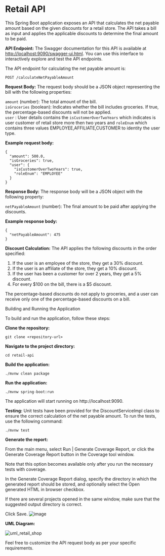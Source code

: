 # Retail API

This Spring Boot application exposes an API that calculates the net payable amount based on the given discounts for a retail store. The API takes a bill as input and applies the applicable discounts to determine the final amount to be paid.

**API Endpoint:**
The Swagger documentation for this API is available at [http://localhost:9090/swagger-ui.html](http://localhost:9090/swagger-ui.html). You can use this interface to interactively explore and test the API endpoints.

The API endpoint for calculating the net payable amount is:

```
POST /calculateNetPayableAmount
```

**Request Body:**
The request body should be a JSON object representing the bill with the following properties:

`amount` (number): The total amount of the bill.\
`isGroceries` (boolean): Indicates whether the bill includes groceries. If true, the percentage-based discounts will not be applied.\
`user` : User details contains the `isCustomerOverTwoYears` which indicates is user customer of retail store more then two years  and `roleEnum` which contains three values EMPLOYEE,AFFILIATE,CUSTOMER to identity the user type.

**Example request body:**
```
{
  "amount": 500.0,
  "isGroceries": true,
  "user": {
    "isCustomerOverTwoYears": true,
    "roleEnum": "EMPLOYEE"
  }
}
```

**Response Body:**
The response body will be a JSON object with the following property:

`netPayableAmount` (number): The final amount to be paid after applying the discounts.

**Example response body:**
```
{
  "netPayableAmount": 475
}
```
**Discount Calculation:**
The API applies the following discounts in the order specified:

 1. If the user is an employee of the store, they get a 30% discount.
 2. If the user is an affiliate of the store, they get a 10% discount.
 3. If the user has been a customer for over 2 years, they get a 5% discount.
 4. For every $100 on the bill, there is a $5 discount.

The percentage-based discounts do not apply to groceries, and a user can receive only one of the percentage-based discounts on a bill.

Building and Running the Application

To build and run the application, follow these steps:

**Clone the repository:**
```
git clone <repository-url>
```

**Navigate to the project directory:**
```
cd retail-api
```

**Build the application:**
```
./mvnw clean package
```

**Run the application:**
```
./mvnw spring-boot:run
```

The application will start running on http://localhost:9090.

**Testing:**
Unit tests have been provided for the DiscountServiceImpl class to ensure the correct calculation of the net payable amount. To run the tests, use the following command:

```
./mvnw test
```
**Generate the report:**

From the main menu, select Run | Generate Coverage Report, or click the Generate Coverage Report button in the Coverage tool window.

Note that this option becomes available only after you run the necessary tests with coverage.

In the Generate Coverage Report dialog, specify the directory in which the generated report should be stored, and optionally select the Open generated HTML in browser checkbox.

If there are several projects opened in the same window, make sure that the suggested output directory is correct.

Click Save.
![image](https://github.com/ankit-7span/retail-store/assets/115085627/e0d89646-e0c0-4269-8dfe-3ff31589c1b0)

**UML Diagram:**

![uml_retail_shop](https://github.com/theankitdabhi/retail-store/assets/53808622/f6ff00f0-2390-49f9-9f46-124d4214b4ec)

Feel free to customize the API request body as per your specific requirements.
